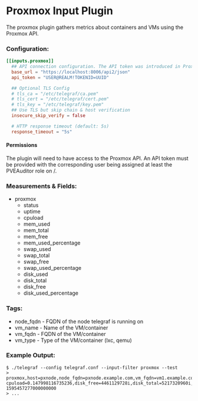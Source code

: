 # Proxmox Input Plugin

The proxmox plugin gathers metrics about containers and VMs using the Proxmox API.

### Configuration:

```toml
[[inputs.proxmox]]
  ## API connection configuration. The API token was introduced in Proxmox v6.2. Required permissions for user and token: PVEAuditor role on /.
  base_url = "https://localhost:8006/api2/json"
  api_token = "USER@REALM!TOKENID=UUID"

  ## Optional TLS Config
  # tls_ca = "/etc/telegraf/ca.pem"
  # tls_cert = "/etc/telegraf/cert.pem"
  # tls_key = "/etc/telegraf/key.pem"
  ## Use TLS but skip chain & host verification
  insecure_skip_verify = false

  # HTTP response timeout (default: 5s)
  response_timeout = "5s"
```

#### Permissions

The plugin will need to have access to the Proxmox API. An API token
must be provided with the corresponding user being assigned at least the PVEAuditor
role on /.

### Measurements & Fields:

- proxmox
  - status
  - uptime
  - cpuload
  - mem_used
  - mem_total
  - mem_free
  - mem_used_percentage
  - swap_used
  - swap_total
  - swap_free
  - swap_used_percentage
  - disk_used
  - disk_total
  - disk_free
  - disk_used_percentage

### Tags:

  - node_fqdn - FQDN of the node telegraf is running on
  - vm_name - Name of the VM/container
  - vm_fqdn - FQDN of the VM/container
  - vm_type - Type of the VM/container (lxc, qemu)

### Example Output:

```
$ ./telegraf --config telegraf.conf --input-filter proxmox --test
> proxmox,host=pxnode,node_fqdn=pxnode.example.com,vm_fqdn=vm1.example.com,vm_name=vm1,vm_type=lxc cpuload=0.147998116735236,disk_free=4461129728i,disk_total=5217320960i,disk_used=756191232i,disk_used_percentage=14,mem_free=1046827008i,mem_total=1073741824i,mem_used=26914816i,mem_used_percentage=2,status="running",swap_free=536698880i,swap_total=536870912i,swap_used=172032i,swap_used_percentage=0,uptime=1643793i 1595457277000000000
> ...
```
